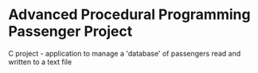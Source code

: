 # Advanced Procedural Programming Passenger Project

C project - application to manage a 'database' of passengers read and written to a text file
